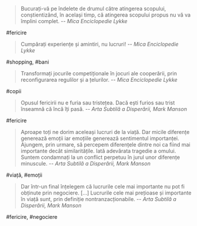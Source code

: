 >Bucurați-vă pe îndelete de drumul către atingerea scopului, conștientizând, în același timp, că atingerea scopului propus nu vă va împlini complet.
> -- <cite>Mica Enciclopedie Lykke</cite>

#fericire

>Cumpărați experiențe și amintiri, nu lucruri!
> -- <cite>Mica Enciclopedie Lykke</cite>

#shopping, #bani

>Transformați jocurile competiționale în jocuri ale cooperării, prin reconfigurarea regulilor și a țelurilor.
> -- <cite>Mica Enciclopedie Lykke</cite>

#copii

>Opusul fericirii nu e furia sau tristețea. Dacă ești furios sau trist înseamnă că încă îți pasă.
> -- <cite>Arta Subtilă a Disperării, Mark Manson</cite>

#fericire

>Aproape toți ne dorim aceleași lucruri de la viață. Dar micile diferențe generează emoții iar emoțiile generează sentimentul importanței. Ajungem, prin urmare, să percepem diferențele dintre noi ca fiind mai importante decât similaritățile. Iată adevărata tragedie a omului. Suntem condamnați la un conflict perpetuu în jurul unor diferențe minuscule.
> -- <cite>Arta Subtilă a Disperării, Mark Manson</cite>

#viață, #emoții

>Dar într-un final înțelegem că lucrurile cele mai importante nu pot fi obținute prin negociere. [...] Lucrurile cele mai prețioase și importante în viață sunt, prin definiție nontranzacționabile. 
> -- <cite>Arta Subtilă a Disperării, Mark Manson</cite>

#fericire, #negociere
